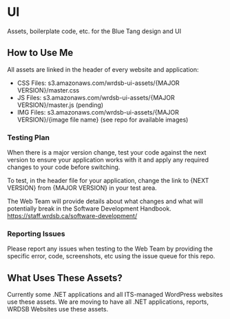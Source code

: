 # UI
Assets, boilerplate code, etc. for the Blue Tang design and UI

## How to Use Me

All assets are linked in the header of every website and application:

+ CSS Files: s3.amazonaws.com/wrdsb-ui-assets/{MAJOR VERSION}/master.css
+ JS Files:  s3.amazonaws.com/wrdsb-ui-assets/{MAJOR VERSION}/master.js (pending)
+ IMG Files: s3.amazonaws.com/wrdsb-ui-assets/{MAJOR VERSION}/{image file name} (see repo for available images)

### Testing Plan

When there is a major version change, test your code against the next version to ensure your application works with it and apply any required changes to your code before switching. 

To test, in the header file for your application, change the link to {NEXT VERSION} from {MAJOR VERSION} in your test area.

The Web Team will provide details about what changes and what will potentially break in the Software Development Handbook. https://staff.wrdsb.ca/software-development/

### Reporting Issues

Please report any issues when testing to the Web Team by providing the specific error, code, screenshots, etc using the issue queue for this repo. 

## What Uses These Assets?

Currently some .NET applications and all ITS-managed WordPress websites use these assets. We are moving to have all .NET applications, reports, WRDSB Websites use these assets.